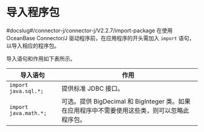# 导入程序包 
#docslug#/connector-j/connector-j/V2.2.7/import-package
在使用 OceanBase Connector/J 驱动程序前，在应用程序的开头需加入 `import` 语句，以导入相应的程序包。

导入语句和作用如下表所示。


|       **导入语句**     |                           **作用**                         |
|-----------------------|-------------------------------------------------------------|
| `import java.sql.*;`  | 提供标准 JDBC 接口。  |
| `import java.math.*;` | 可选。提供 BigDecimal 和 BigInteger 类。如果在应用程序中不需要使用这些类，则可以忽略此程序包。 |


